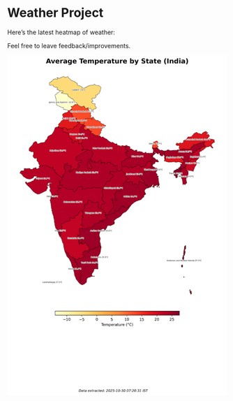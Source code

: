 # Weather Project

Here’s the latest heatmap of weather:

Feel free to leave feedback/improvements.

![India Heatmap](docs/assets/india_heatmap.png?v=02C469)
